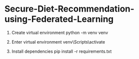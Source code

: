 # Secure-Diet-Recommendation-using-Federated-Learning

1. Create virtual environment
python -m venv venv

2. Enter virtual environment
venv\Scripts\activate

3. Install dependencies
pip install -r requirements.txt
